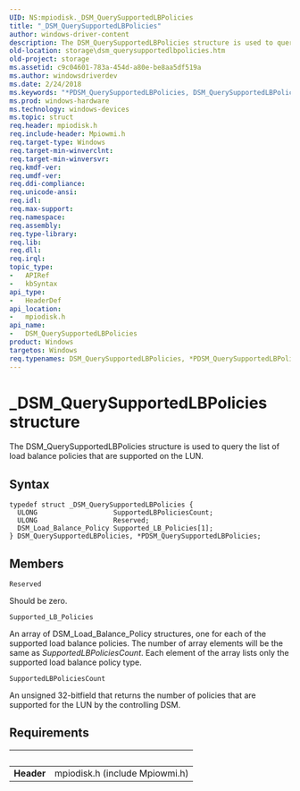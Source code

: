 ```yaml
---
UID: NS:mpiodisk._DSM_QuerySupportedLBPolicies
title: "_DSM_QuerySupportedLBPolicies"
author: windows-driver-content
description: The DSM_QuerySupportedLBPolicies structure is used to query the list of load balance policies that are supported on the LUN.
old-location: storage\dsm_querysupportedlbpolicies.htm
old-project: storage
ms.assetid: c9c04601-783a-454d-a80e-be8aa5df519a
ms.author: windowsdriverdev
ms.date: 2/24/2018
ms.keywords: "*PDSM_QuerySupportedLBPolicies, DSM_QuerySupportedLBPolicies, DSM_QuerySupportedLBPolicies structure [Storage Devices], PDSM_QuerySupportedLBPolicies, PDSM_QuerySupportedLBPolicies structure pointer [Storage Devices], _DSM_QuerySupportedLBPolicies, mpiodisk/DSM_QuerySupportedLBPolicies, mpiodisk/PDSM_QuerySupportedLBPolicies, storage.dsm_querysupportedlbpolicies, structs-scsibus_44692da4-cfd1-4492-94b5-1f601fa53fd0.xml"
ms.prod: windows-hardware
ms.technology: windows-devices
ms.topic: struct
req.header: mpiodisk.h
req.include-header: Mpiowmi.h
req.target-type: Windows
req.target-min-winverclnt: 
req.target-min-winversvr: 
req.kmdf-ver: 
req.umdf-ver: 
req.ddi-compliance: 
req.unicode-ansi: 
req.idl: 
req.max-support: 
req.namespace: 
req.assembly: 
req.type-library: 
req.lib: 
req.dll: 
req.irql: 
topic_type:
-	APIRef
-	kbSyntax
api_type:
-	HeaderDef
api_location:
-	mpiodisk.h
api_name:
-	DSM_QuerySupportedLBPolicies
product: Windows
targetos: Windows
req.typenames: DSM_QuerySupportedLBPolicies, *PDSM_QuerySupportedLBPolicies
---
```


# _DSM_QuerySupportedLBPolicies structure
The DSM_QuerySupportedLBPolicies structure is used to query the list of load balance policies that are supported on the LUN.

## Syntax
````
typedef struct _DSM_QuerySupportedLBPolicies {
  ULONG                   SupportedLBPoliciesCount;
  ULONG                   Reserved;
  DSM_Load_Balance_Policy Supported_LB_Policies[1];
} DSM_QuerySupportedLBPolicies, *PDSM_QuerySupportedLBPolicies;
````

## Members


`Reserved`

Should be zero.

`Supported_LB_Policies`

An array of DSM_Load_Balance_Policy structures, one for each of the supported load balance policies. The number of array elements will be the same as <i>SupportedLBPoliciesCount</i>. Each element of the array lists only the supported load balance policy type.

`SupportedLBPoliciesCount`

An unsigned 32-bitfield that returns the number of policies that are supported for the LUN by the controlling DSM.


## Requirements
| &nbsp; | &nbsp; |
| ---- |:---- |
| **Header** | mpiodisk.h (include Mpiowmi.h) |